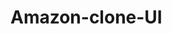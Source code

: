 # Amazon-clone-UI
<div style="background-image:url('screenshot 2025-08-24 233104.png');" style=" height:300;"
   style=""width:200px;>
</div>
